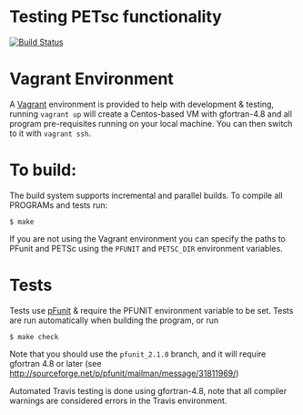 Testing PETsc functionality
=========================================

[![Build Status](https://travis-ci.org/ScottWales/petsc-test.png?branch=master)](https://travis-ci.org/ScottWales/petsc-test)

Vagrant Environment
===================

A [Vagrant](http://www.vagrantup.com) environment is provided to help with development & testing, running `vagrant up` will create a Centos-based VM with gfortran-4.8 and all program pre-requisites running on your local machine. You can then switch to it with `vagrant ssh`.

To build:
=========

The build system supports incremental and parallel builds. To compile all PROGRAMs and tests run:

    $ make

If you are not using the Vagrant environment you can specify the paths to PFunit and PETSc using the `PFUNIT` and `PETSC_DIR` environment variables.

Tests
=====

Tests use [pFunit](http://sourceforge.net/projects/pfunit) & require the PFUNIT environment variable to be set. Tests are run automatically when building the program, or run

    $ make check

Note that you should use the `pfunit_2.1.0` branch, and it will require gfortran 4.8 or later (see http://sourceforge.net/p/pfunit/mailman/message/31811969/)

Automated Travis testing is done using gfortran-4.8, note that all compiler warnings are considered errors in the Travis environment.

